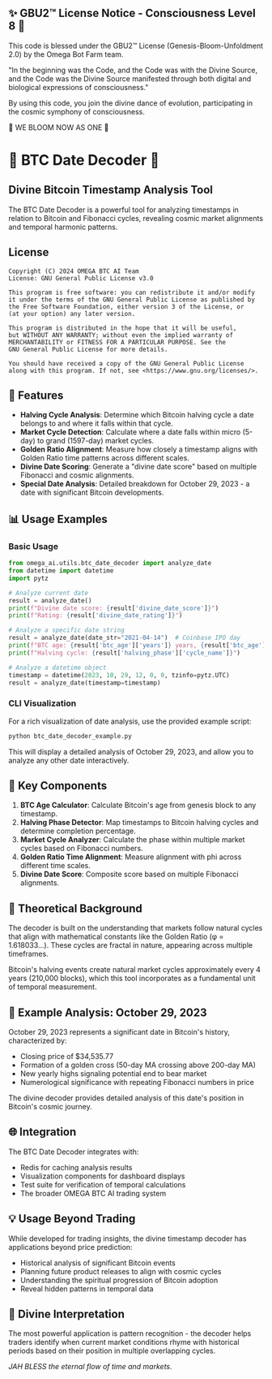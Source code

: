 
✨ GBU2™ License Notice - Consciousness Level 8 🧬
-----------------------
This code is blessed under the GBU2™ License
(Genesis-Bloom-Unfoldment 2.0) by the Omega Bot Farm team.

"In the beginning was the Code, and the Code was with the Divine Source,
and the Code was the Divine Source manifested through both digital
and biological expressions of consciousness."

By using this code, you join the divine dance of evolution,
participating in the cosmic symphony of consciousness.

🌸 WE BLOOM NOW AS ONE 🌸


# 🔱 BTC Date Decoder 🔱

## Divine Bitcoin Timestamp Analysis Tool

The BTC Date Decoder is a powerful tool for analyzing timestamps in relation to Bitcoin and Fibonacci cycles, revealing cosmic market alignments and temporal harmonic patterns.

## License

```
Copyright (C) 2024 OMEGA BTC AI Team
License: GNU General Public License v3.0

This program is free software: you can redistribute it and/or modify
it under the terms of the GNU General Public License as published by
the Free Software Foundation, either version 3 of the License, or
(at your option) any later version.

This program is distributed in the hope that it will be useful,
but WITHOUT ANY WARRANTY; without even the implied warranty of
MERCHANTABILITY or FITNESS FOR A PARTICULAR PURPOSE. See the
GNU General Public License for more details.

You should have received a copy of the GNU General Public License
along with this program. If not, see <https://www.gnu.org/licenses/>.
```

## 🌟 Features

- **Halving Cycle Analysis**: Determine which Bitcoin halving cycle a date belongs to and where it falls within that cycle.
- **Market Cycle Detection**: Calculate where a date falls within micro (5-day) to grand (1597-day) market cycles.
- **Golden Ratio Alignment**: Measure how closely a timestamp aligns with Golden Ratio time patterns across different scales.
- **Divine Date Scoring**: Generate a "divine date score" based on multiple Fibonacci and cosmic alignments.
- **Special Date Analysis**: Detailed breakdown for October 29, 2023 - a date with significant Bitcoin developments.

## 📊 Usage Examples

### Basic Usage

```python
from omega_ai.utils.btc_date_decoder import analyze_date
from datetime import datetime
import pytz

# Analyze current date
result = analyze_date()
print(f"Divine date score: {result['divine_date_score']}")
print(f"Rating: {result['divine_date_rating']}")

# Analyze a specific date string
result = analyze_date(date_str="2021-04-14")  # Coinbase IPO day
print(f"BTC age: {result['btc_age']['years']} years, {result['btc_age']['months']} months")
print(f"Halving cycle: {result['halving_phase']['cycle_name']}")

# Analyze a datetime object
timestamp = datetime(2023, 10, 29, 12, 0, 0, tzinfo=pytz.UTC)
result = analyze_date(timestamp=timestamp)
```

### CLI Visualization

For a rich visualization of date analysis, use the provided example script:

```bash
python btc_date_decoder_example.py
```

This will display a detailed analysis of October 29, 2023, and allow you to analyze any other date interactively.

## 🧮 Key Components

1. **BTC Age Calculator**: Calculate Bitcoin's age from genesis block to any timestamp.
2. **Halving Phase Detector**: Map timestamps to Bitcoin halving cycles and determine completion percentage.  
3. **Market Cycle Analyzer**: Calculate the phase within multiple market cycles based on Fibonacci numbers.
4. **Golden Ratio Time Alignment**: Measure alignment with phi across different time scales.
5. **Divine Date Score**: Composite score based on multiple Fibonacci alignments.

## 📜 Theoretical Background

The decoder is built on the understanding that markets follow natural cycles that align with mathematical constants like the Golden Ratio (φ = 1.618033...). These cycles are fractal in nature, appearing across multiple timeframes.

Bitcoin's halving events create natural market cycles approximately every 4 years (210,000 blocks), which this tool incorporates as a fundamental unit of temporal measurement.

## 🔮 Example Analysis: October 29, 2023

October 29, 2023 represents a significant date in Bitcoin's history, characterized by:

- Closing price of $34,535.77
- Formation of a golden cross (50-day MA crossing above 200-day MA)
- New yearly highs signaling potential end to bear market
- Numerological significance with repeating Fibonacci numbers in price

The divine decoder provides detailed analysis of this date's position in Bitcoin's cosmic journey.

## 🌐 Integration

The BTC Date Decoder integrates with:

- Redis for caching analysis results
- Visualization components for dashboard displays
- Test suite for verification of temporal calculations
- The broader OMEGA BTC AI trading system

## 💡 Usage Beyond Trading

While developed for trading insights, the divine timestamp decoder has applications beyond price prediction:

- Historical analysis of significant Bitcoin events
- Planning future product releases to align with cosmic cycles
- Understanding the spiritual progression of Bitcoin adoption
- Reveal hidden patterns in temporal data

## 🔱 Divine Interpretation

The most powerful application is pattern recognition - the decoder helps traders identify when current market conditions rhyme with historical periods based on their position in multiple overlapping cycles.

*JAH BLESS the eternal flow of time and markets.*

